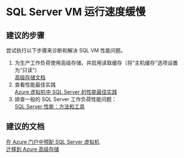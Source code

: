 <properties
    pageTitle="SQL Server VM 运行速度缓慢"
    description="SQL Server VM 运行速度缓慢"
    service="microsoft.compute"
    resource="virtualmachines"
    authors="michco"
    displayOrder="25"
    selfHelpType="resource"
    supportTopicIds=""
    resourceTags="WindowsSQL"
    productPesIds="14749"
    cloudEnvironments="public"
/>
    

# SQL Server VM 运行速度缓慢

## **建议的步骤**
尝试执行以下步骤来诊断和解决 SQL VM 性能问题。

1. 为生产工作负荷使用高级存储，并启用读取缓存（将“主机缓存”选项设置为“只读”）<br>
[高级存储文档](https://azure.microsoft.com/documentation/articles/storage-premium-storage/)
2. 查看性能最佳实践<br>
[Azure 虚拟机中 SQL Server 的性能最佳实践](https://azure.microsoft.com/documentation/articles/virtual-machines-windows-sql-performance/)
3. 排查一般的 SQL Server 工作负荷性能问题：<br>
[SQL Server 性能：方法和工具](https://docs.com/ajith-krishnan/8919/sql-server-performance-troubleshooting-approach)

## **建议的文档**
[在 Azure 门户中预配 SQL Server 虚拟机](https://azure.microsoft.com/documentation/articles/virtual-machines-windows-portal-sql-server-provision/)<br>
[迁移到 Azure 高级存储](https://azure.microsoft.com/documentation/articles/storage-migration-to-premium-storage/)


<!--HONumber=Jul16_HO3-->



